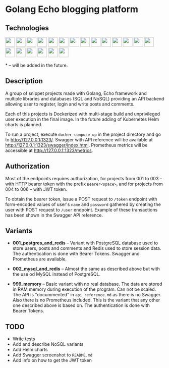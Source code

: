 Golang Echo blogging platform
=============================

Technologies
------------

<img src="https://img.shields.io/static/v1?label=&message=Docker&color=0db7ed&style=flat" height="30"/> 
<img src="https://img.shields.io/static/v1?label=&message=Docker-compose&color=888888&style=flat" height="30"/> 
<img src="https://img.shields.io/static/v1?label=&message=Golang&color=29beb0&style=flat" height="30"/> 
<img src="https://img.shields.io/static/v1?label=&message=Echo%20framework&color=41ddfd&style=flat" height="30"/> 
<img src="https://img.shields.io/static/v1?label=&message=GORM&color=3f424a&style=flat" height="30"/> 
<img src="https://img.shields.io/static/v1?label=&message=PostgreSQL&color=0064a5&style=flat" height="30"/> 
<img src="https://img.shields.io/static/v1?label=&message=MySQL&color=4479a1&style=flat" height="30"/> 
<img src="https://img.shields.io/static/v1?label=&message=Redis&color=d82c20&style=flat" height="30"/> 
<img src="https://img.shields.io/static/v1?label=&message=MongoDB*&color=3fa037&style=flat" height="30"/> 
<img src="https://img.shields.io/static/v1?label=&message=Cassandra*&color=b2e3f9&style=flat" height="30"/> 
<img src="https://img.shields.io/static/v1?label=&message=ScyllaDB*&color=24d5f2&style=flat" height="30"/> 
<img src="https://img.shields.io/static/v1?label=&message=Prometheus&color=e6522c&style=flat" height="30"/> 
<img src="https://img.shields.io/static/v1?label=&message=Swagger&color=38b832&style=flat" height="30"/> 
<img src="https://img.shields.io/static/v1?label=&message=Kubernetes*&color=2064dd&style=flat" height="30"/> 
<img src="https://img.shields.io/static/v1?label=&message=Helm*&color=2064dd&style=flat" height="30"/>

<img src="https://img.shields.io/static/v1?label=&message=Docker&color=99E7FF&style=flat" height="30"/> 
<img src="https://img.shields.io/static/v1?label=&message=Docker-compose&color=E6E6E6&style=flat" height="30"/> 
<img src="https://img.shields.io/static/v1?label=&message=Golang&color=99FFF5&style=flat" height="30"/> 
<img src="https://img.shields.io/static/v1?label=&message=Echo%20framework&color=99EEFF&style=flat" height="30"/> 
<img src="https://img.shields.io/static/v1?label=&message=GORM&color=3F424A&style=flat" height="30"/> 

\* – will be added in the future.

Description
-----------

A group of snippet projects made with Golang, Echo framework and multiple libraries and databases (SQL and NoSQL)
providing an API backend allowing user to register, login and write posts and comments.

Each of this projects is Dockerized with multi-stage build and unprivileged user execution in the final image. In the
future adding of Kubernetes Helm charts is planned.

To run a project, execute `docker-compose up` in the project directory and go to http://127.0.0.1:1323/. Swagger with
API reference will be available at http://127.0.0.1:1323/swagger/index.html. Prometheus metrics will be accessible at
http://127.0.0.1:1323/metrics.

Authorization
-------------

Most of the endpoints requires authorization, for projects from 001 to 003 – with HTTP bearer token with the prefix
`Bearer<space>`, and for projects from 004 to 006 – with JWT token.

To obtain the bearer token, issue a POST request to `/token` endpoint with form-encoded values of user's `name` and
`password` gathered by creating the user with POST request to `/user` endpoint. Example of these transactions has been
shown in the Swagger API reference.

Variants
--------

- **001_postgres_and_redis** – Variant with PostgreSQL database used to store users, posts and comments and Redis used
to store session data. The authentication is done with Bearer Tokens. Swagger and Prometheus are available.

- **002_mysql_and_redis** – Almost the same as described above but with the use od MySQL instead of PostgreSQL.

- **999_memory** – Basic variant with no real database. The data are stored in RAM memory during execution of the
program. Can not be scaled. The API is "docummented" in `api_reference.md` as there is no Swagger. Also there is no
Prometheus included. This is the variant that any other one described above is based on. The authentication is done with
Bearer Tokens.

TODO
----

- Write tests
- Add and describe NoSQL variants
- Add Helm charts
- Add Swagger screenshot to `README.md`
- Add info on how to get the JWT token
